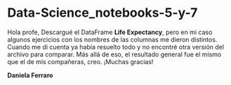 # Data-Science_notebooks-5-y-7
Hola profe,
Descargué el DataFrame **Life Expectancy**, pero en mi caso algunos ejercicios con los nombres de las columnas me dieron distintos. Cuando me di cuenta ya había resuelto todo y no encontré otra versión del archivo para comparar.
Más allá de eso, el resultado general fue el mismo que el de mis compañeras, creo.
¡Muchas gracias!

**Daniela Ferraro**
